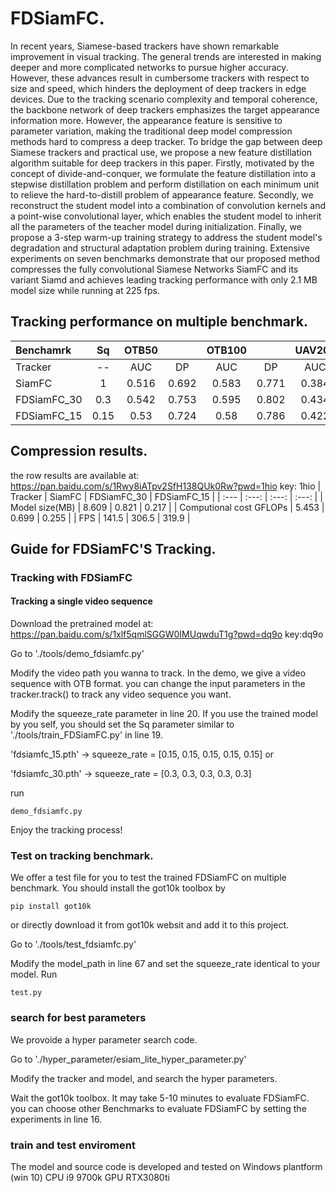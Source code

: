 # FDSiamFC.

In recent years, Siamese-based trackers have shown remarkable improvement in visual tracking. The general trends are interested in making deeper and more complicated networks to pursue higher accuracy. However, these advances result in cumbersome trackers with respect to size and speed, which hinders the deployment of deep trackers in edge devices. Due to the tracking scenario complexity and temporal coherence, the backbone network of deep trackers emphasizes the target appearance information more. However, the appearance feature is sensitive to parameter variation, making the traditional deep model compression methods hard to compress a deep tracker. To bridge the gap between deep Siamese trackers and practical use, we propose a new feature distillation algorithm suitable for deep trackers in this paper. Firstly, motivated by the concept of divide-and-conquer, we formulate the feature distillation into a stepwise distillation problem and perform distillation on each minimum unit to relieve the hard-to-distill problem of appearance feature. Secondly, we reconstruct the student model into a combination of convolution kernels and a point-wise convolutional layer, which enables the student model to inherit all the parameters of the teacher model during initialization. Finally, we propose a 3-step warm-up training strategy to address the student model's degradation and structural adaptation problem during training. Extensive experiments on seven benchmarks demonstrate that our proposed method compresses the fully convolutional Siamese Networks SiamFC and its variant Siamd and achieves leading tracking performance with only 2.1 MB model size while running at 225 fps.

## Tracking performance on multiple benchmark.
| Benchamrk | Sq | OTB50 |  | OTB100 |  | UAV20L |  | UAV123 |  | TColor128 | | FPS |
| :--- | :---: | :---: | :---: | :---: | :---: | :---: | :---: | :---: | :---: | :---: | :---: | :---: |
| Tracker | \-\- | AUC | DP | AUC | DP | AUC | DP | AUC | DP | AUC | DP | \_\_ |
| SiamFC | 1 | 0.516 | 0.692 | 0.583 | 0.771 | 0.384 | 0.579 | 0.478 | 0.697 | 0.506 | 0.707 | 141.5 |
| FDSiamFC_30 | 0.3 | 0.542 | 0.753 | 0.595 | 0.802 | 0.434 | 0.604 | 0.509 | 0.715 | 0.523 | 0.722 | 306.5 |
| FDSiamFC_15 | 0.15 | 0.53 | 0.724 | 0.58 | 0.786 | 0.422 | 0.599 | 0.496 | 0.704 | 0.494 | 0.683 | 319.9 |


## Compression results.
the row results are available at: https://pan.baidu.com/s/1Rwy8iATpv2SfH138QUk0Rw?pwd=1hio key: 1hio 
| Tracker | SiamFC | FDSiamFC_30 | FDSiamFC_15 |
| :--- | :---: | :---: | :---: |
| Model size(MB) | 8.609 | 0.821 | 0.217 |
| Computional cost GFLOPs | 5.453 | 0.699 | 0.255 |
| FPS | 141.5 | 306.5 | 319.9 |

## Guide for FDSiamFC'S Tracking.
### Tracking with FDSiamFC
#### Tracking a single video sequence

Download the pretrained model at: https://pan.baidu.com/s/1xlf5qmlSGGW0IMUqwduT1g?pwd=dq9o  key:dq9o 

Go to './tools/demo_fdsiamfc.py'

Modify the video path you wanna to track. In the demo, we give a video sequence with OTB format. you can change the input parameters in the tracker.track() to track any video sequence you want.

Modify the squeeze_rate parameter in line 20. If you use the trained model by you self, you should set the Sq parameter similar to './tools/train_FDSiamFC.py' in line 19. 

'fdsiamfc_15.pth' → squeeze_rate = [0.15,  0.15, 0.15, 0.15, 0.15]  or

'fdsiamfc_30.pth' → squeeze_rate = [0.3,  0.3, 0.3, 0.3, 0.3]

run

    demo_fdsiamfc.py

Enjoy the tracking process!

### Test on tracking benchmark.
We offer a test file for you to test the trained FDSiamFC on multiple benchmark. You should install the got10k toolbox by 

    pip install got10k

or directly download it from got10k websit and add it to this project.

Go to './tools/test_fdsiamfc.py'

Modify the model_path in line 67 and set the squeeze_rate identical to your model.
Run

    test.py
    
### search for best parameters
We provoide a hyper parameter search code.

Go to './hyper_parameter/esiam_lite_hyper_parameter.py'

Modify the tracker and model, and search the hyper parameters. 

Wait the got10k toolbox. It may take 5-10 minutes to evaluate FDSiamFC. you can choose other Benchmarks to evaluate FDSiamFC by setting the experiments in line 16.

### train and test enviroment

The model and source code is developed and tested on Windows plantform (win 10) CPU i9 9700k GPU RTX3080ti








